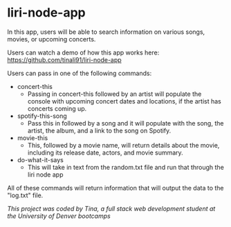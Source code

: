 # liri-node-app

In this app, users will be able to search information on various songs, movies, or upcoming concerts. 

Users can watch a demo of how this app works here:
https://github.com/tinali91/liri-node-app

Users can pass in one of the following commands:

* concert-this
    * Passing in concert-this followed by an artist will populate the console with upcoming concert dates and locations, if the artist has concerts coming up. 
* spotify-this-song
    * Pass this in followed by a song and it will populate with the song, the artist, the album, and a link to the song on Spotify.
* movie-this
    * This, followed by a movie name, will return details about the movie, including its release date, actors, and movie summary.
* do-what-it-says
    * This will take in text from the random.txt file and run that through the liri node app

All of these commands will return information that will output the data to the "log.txt" file.

_This project was coded by Tina, a full stack web development student at the University of Denver bootcamps_
